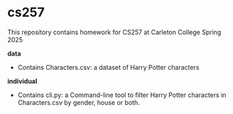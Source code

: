 # cs257
This repository contains homework for CS257 at Carleton College Spring 2025

**data**
- Contains Characters.csv: a dataset of Harry Potter characters

**individual**
- Contains cli.py: a Command-line tool to filter Harry Potter characters in Characters.csv by gender, house or both.
    
